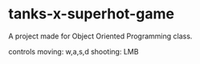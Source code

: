 # tanks-x-superhot-game
A project made for Object Oriented Programming class.

controls
moving: w,a,s,d
shooting: LMB
